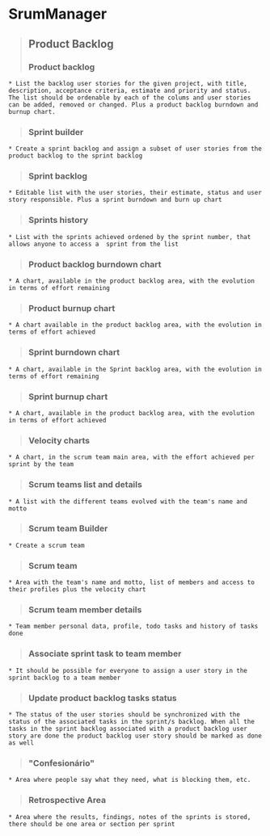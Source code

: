 # SrumManager #
> ## Product Backlog ##
> ### Product backlog ###
    * List the backlog user stories for the given project, with title, description, acceptance criteria, estimate and priority and status. The list should be ordenable by each of the colums and user stories can be added, removed or changed. Plus a product backlog burndown and burnup chart.

> ### Sprint builder ###
    * Create a sprint backlog and assign a subset of user stories from the product backlog to the sprint backlog

> ### Sprint backlog ###
    * Editable list with the user stories, their estimate, status and user story responsible. Plus a sprint burndown and burn up chart

> ### Sprints history ###
    * List with the sprints achieved ordened by the sprint number, that allows anyone to access a  sprint from the list

> ### Product backlog burndown chart ###
    * A chart, available in the product backlog area, with the evolution in terms of effort remaining

> ### Product burnup chart ###
    * A chart available in the product backlog area, with the evolution in terms of effort achieved

> ### Sprint burndown chart ###
    * A chart, available in the Sprint backlog area, with the evolution in terms of effort remaining

> ### Sprint burnup chart ###
    * A chart, available in the product backlog area, with the evolution in terms of effort achieved

> ### Velocity charts ###
    * A chart, in the scrum team main area, with the effort achieved per sprint by the team

> ### Scrum teams list and details ###
    * A list with the different teams evolved with the team's name and motto

> ### Scrum team Builder ###
    * Create a scrum team

> ### Scrum team ###
    * Area with the team's name and motto, list of members and access to their profiles plus the velocity chart

> ### Scrum team member details ###
    * Team member personal data, profile, todo tasks and history of tasks done

> ### Associate sprint task to team member ###
    * It should be possible for everyone to assign a user story in the sprint backlog to a team member

> ### Update product backlog tasks status ###
    * The status of the user stories should be synchronized with the status of the associated tasks in the sprint/s backlog. When all the tasks in the sprint backlog associated with a product backlog user story are done the product backlog user story should be marked as done as well

> ### "Confesionário" ###
    * Area where people say what they need, what is blocking them, etc.

> ### Retrospective Area ###
    * Area where the results, findings, notes of the sprints is stored, there should be one area or section per sprint
